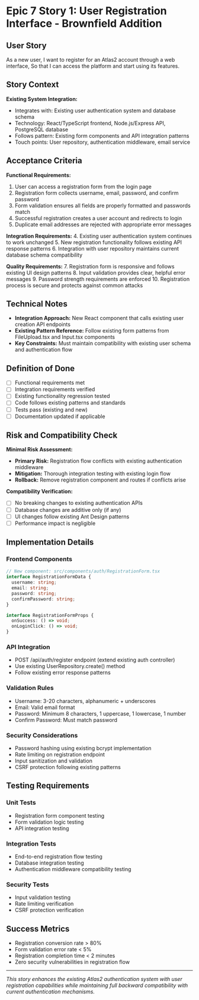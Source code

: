 # Epic 7 Story 1: User Registration Interface - Brownfield Addition

## User Story

As a new user,
I want to register for an Atlas2 account through a web interface,
So that I can access the platform and start using its features.

## Story Context

**Existing System Integration:**

- Integrates with: Existing user authentication system and database schema
- Technology: React/TypeScript frontend, Node.js/Express API, PostgreSQL database
- Follows pattern: Existing form components and API integration patterns
- Touch points: User repository, authentication middleware, email service

## Acceptance Criteria

**Functional Requirements:**

1. User can access a registration form from the login page
2. Registration form collects username, email, password, and confirm password
3. Form validation ensures all fields are properly formatted and passwords match
4. Successful registration creates a user account and redirects to login
5. Duplicate email addresses are rejected with appropriate error messages

**Integration Requirements:** 4. Existing user authentication system continues to work unchanged 5. New registration functionality follows existing API response patterns 6. Integration with user repository maintains current database schema compatibility

**Quality Requirements:** 7. Registration form is responsive and follows existing UI design patterns 8. Input validation provides clear, helpful error messages 9. Password strength requirements are enforced 10. Registration process is secure and protects against common attacks

## Technical Notes

- **Integration Approach:** New React component that calls existing user creation API endpoints
- **Existing Pattern Reference:** Follow existing form patterns from FileUpload.tsx and Input.tsx components
- **Key Constraints:** Must maintain compatibility with existing user schema and authentication flow

## Definition of Done

- [ ] Functional requirements met
- [ ] Integration requirements verified
- [ ] Existing functionality regression tested
- [ ] Code follows existing patterns and standards
- [ ] Tests pass (existing and new)
- [ ] Documentation updated if applicable

## Risk and Compatibility Check

**Minimal Risk Assessment:**

- **Primary Risk:** Registration flow conflicts with existing authentication middleware
- **Mitigation:** Thorough integration testing with existing login flow
- **Rollback:** Remove registration component and routes if conflicts arise

**Compatibility Verification:**

- [ ] No breaking changes to existing authentication APIs
- [ ] Database changes are additive only (if any)
- [ ] UI changes follow existing Ant Design patterns
- [ ] Performance impact is negligible

## Implementation Details

### Frontend Components

```typescript
// New component: src/components/auth/RegistrationForm.tsx
interface RegistrationFormData {
  username: string;
  email: string;
  password: string;
  confirmPassword: string;
}

interface RegistrationFormProps {
  onSuccess: () => void;
  onLoginClick: () => void;
}
```

### API Integration

- POST /api/auth/register endpoint (extend existing auth controller)
- Use existing UserRepository.create() method
- Follow existing error response patterns

### Validation Rules

- Username: 3-20 characters, alphanumeric + underscores
- Email: Valid email format
- Password: Minimum 8 characters, 1 uppercase, 1 lowercase, 1 number
- Confirm Password: Must match password

### Security Considerations

- Password hashing using existing bcrypt implementation
- Rate limiting on registration endpoint
- Input sanitization and validation
- CSRF protection following existing patterns

## Testing Requirements

### Unit Tests

- Registration form component testing
- Form validation logic testing
- API integration testing

### Integration Tests

- End-to-end registration flow testing
- Database integration testing
- Authentication middleware compatibility testing

### Security Tests

- Input validation testing
- Rate limiting verification
- CSRF protection verification

## Success Metrics

- Registration conversion rate > 80%
- Form validation error rate < 5%
- Registration completion time < 2 minutes
- Zero security vulnerabilities in registration flow

---

_This story enhances the existing Atlas2 authentication system with user registration capabilities while maintaining full backward compatibility with current authentication mechanisms._
